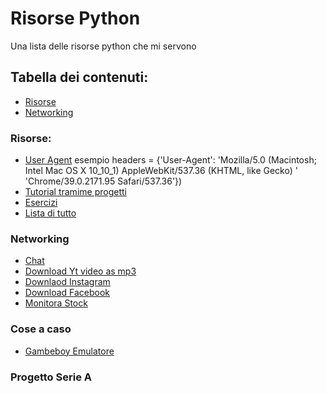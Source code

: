 # Risorse Python

Una lista delle risorse python che mi servono

## Tabella dei contenuti:
- [Risorse](risorse)
- [Networking](networking)

### Risorse:
- [User Agent](http://www.useragentstring.com/pages/useragentstring.php?name=Chrome)
esempio headers = {'User-Agent': 'Mozilla/5.0 (Macintosh; Intel Mac OS X 10_10_1) AppleWebKit/537.36 (KHTML, like Gecko) '
                             'Chrome/39.0.2171.95 Safari/537.36'})
- [Tutorial tramime progetti](https://github.com/tuvtran/project-based-learning/blob/master/README.md#python)
- [Esercizi](https://rosettacode.org/wiki/Category:Python)
- [Lista di tutto](https://awesome-python.com/)

### Networking
- [Chat](https://github.com/MysteryCoder456/PythonChatCLI/blob/master/server.py)
- [Download Yt video as mp3](https://gist.github.com/Shell1500/d8516351513ac5f89283ccd905637837)
- [Downlaod Instagram](https://github.com/sameera-madushan/InstaSave)
- [Download Facebook](https://github.com/sameera-madushan/Facebook-Video-Downloader)
- [Monitora Stock](https://github.com/jkwill87/stonky)

### Cose a caso
- [Gambeboy Emulatore](https://github.com/Baekalfen/PyBoy)

### Progetto Serie A
